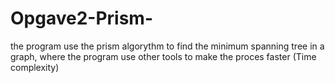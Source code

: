 # Opgave2-Prism-
the program use the prism algorythm to find the minimum spanning tree in a graph, where the program use other tools to make the proces faster (Time complexity)
